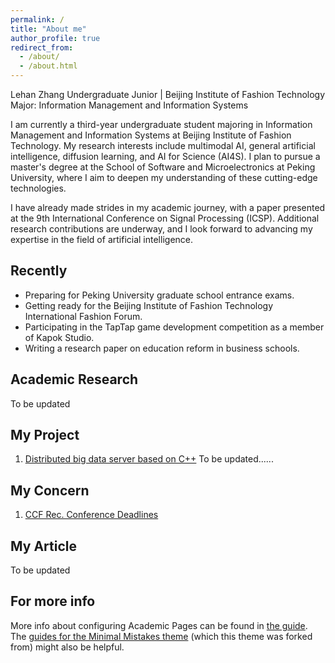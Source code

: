 ```yaml
---
permalink: /
title: "About me"
author_profile: true
redirect_from: 
  - /about/
  - /about.html
---
```


Lehan Zhang
Undergraduate Junior | Beijing Institute of Fashion Technology
Major: Information Management and Information Systems

I am currently a third-year undergraduate student majoring in Information Management and Information Systems at Beijing Institute of Fashion Technology. My research interests include multimodal AI, general artificial intelligence, diffusion learning, and AI for Science (AI4S). I plan to pursue a master's degree at the School of Software and Microelectronics at Peking University, where I aim to deepen my understanding of these cutting-edge technologies.

I have already made strides in my academic journey, with a paper presented at the 9th International Conference on Signal Processing (ICSP). Additional research contributions are underway, and I look forward to advancing my expertise in the field of artificial intelligence.

## Recently
+ Preparing for Peking University graduate school entrance exams.
+ Getting ready for the Beijing Institute of Fashion Technology International Fashion Forum.
+ Participating in the TapTap game development competition as a member of Kapok Studio.
+ Writing a research paper on education reform in business schools.


## Academic Research

To be updated

## My Project

1. [Distributed big data server based on C++](https://github.com/LehanZhang2004/lehanzhang_server_project)
To be updated......

## My Concern

1. [CCF Rec. Conference Deadlines](https://ccfddl.github.io/)

## My Article

To be updated

## For more info

More info about configuring Academic Pages can be found in [the guide](https://academicpages.github.io/markdown/). The [guides for the Minimal Mistakes theme](https://mmistakes.github.io/minimal-mistakes/docs/configuration/) (which this theme was forked from) might also be helpful.
